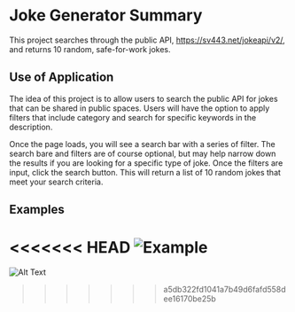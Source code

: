 # Joke Generator Summary
This project searches through the public API, https://sv443.net/jokeapi/v2/, and returns 10 random, safe-for-work jokes.

## Use of Application
The idea of this project is to allow users to search the public API for jokes that can be shared in public spaces. Users will have the option to apply filters that include category and search for specific keywords in the description.

Once the page loads, you will see a search bar with a series of filter. The search bare and filters are of course optional, but may help narrow down the results if you are looking for a specific type of joke. Once the filters are input, click the search button. This will return a list of 10 random jokes that meet your search criteria. 

## Examples
<<<<<<< HEAD
![Example](./images/video1398217342.gif)
=======
![Alt Text](/home/lbarsis/Development/code/phase_1/phase-1-project-joke-generator/images/video1398217342.gif)
>>>>>>> a5db322fd1041a7b49d6fafd558dee16170be25b
